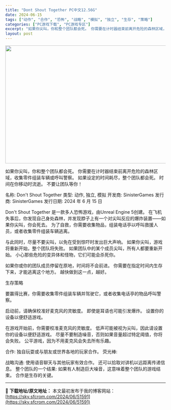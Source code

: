 ```yaml
---
title: "Dont Shout Together PC中文12.56G"
date: 2024-06-15
tags: ["动作", "合作", "恐怖", "战略", "模拟", "独立", "生存", "策略"]
categories: ["PC游戏下载", "PC游戏专区"]
excerpt: "如果你尖叫，你和整个团队都会死。 你需要在计时器结束前离开危险的森林区域，收集零件组装车辆或呼叫警察。 如果设定的时间耗尽，整个团队都会死。 时间在你移动时流逝。 不要让团队等你！ 名称: Don&#039;t Shout Together 类型: 动作, 独立, 模拟 开发商: SinisterGames &hellip;"
layout: post
---
```


<img class="aligncenter size-full wp-image-51592" src="https://sky.sfcrom.com/wp-content/uploads/2024/06/2024061504512370.webp" alt="" width="660" height="370" />

如果你尖叫，你和整个团队都会死。 你需要在计时器结束前离开危险的森林区域，收集零件组装车辆或呼叫警察。 如果设定的时间耗尽，整个团队都会死。 时间在你移动时流逝。 不要让团队等你！

名称: Don't Shout Together
类型: 动作, 独立, 模拟
开发商: SinisterGames
发行商: SinisterGames
发行日期: 2024 年 6 月 15 日

Don't Shout Together 是一款多人恐怖游戏，由Unreal Engine 5创建。 在飞机失事后，你发现自己身处森林，并发现脖子上有一个对尖叫反应的爆炸装置——如果你尖叫，你会死去。 为了自救，你需要收集物品，组装电话亭以呼叫救援人员，或者收集零件组装车辆逃离。

与此同时，尽量不要尖叫，以免在受到惊吓时发出巨大声响。 如果你尖叫，游戏将重新开始，整个团队将失败。 如果团队中的某个成员尖叫，所有人都要重新开始。 小心那些危险的变异体和怪物，它们可能会杀死你。

如果你或你的团队成员停留在原地，时间将不会前进。 你需要在指定时间内生存下来，才能逃离这个地方。 越快做到这一点，越好。

生存策略

要赢得比赛，你需要收集零件组装车辆并驾驶它，或者收集电话亭的物品呼叫警察。

启动前，请确保校准好麦克风的灵敏度。 即使是耳语也可能引发爆炸。 设置你的设备以便舒适游戏。

在游戏开始前，你需要校准麦克风的灵敏度。 低声可能被视为尖叫，因此请设置你的设备以便舒适游戏。 尽量不要制造噪音，否则如果音量超过特定阈值，你将会失败。 公平游戏，因为不用麦克风会失去所有乐趣。

合作: 独自玩耍或与朋友或世界各地的玩家合作。
荧光棒:

战略沟通: 使用语音聊天与其他玩家有效合作。 还可以拾取对讲机以远距离传递信息。
整个团队的一个结果: 如果有人制造巨大噪音，这意味着整个团队的游戏结束。 合作是生存的关键。

---
📖 **下载地址/原文地址：** 本文最初发布于我的博客网站：[https://sky.sfcrom.com/2024/06/51591](https://sky.sfcrom.com/2024/06/51591)
